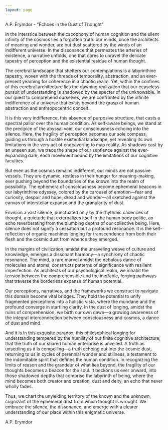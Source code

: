 ```yaml
---
layout: page
---
```

A.P. Erymdor - "Echoes in the Dust of Thought"

In the interstice between the cacophony of human cognition and the silent infinity of the cosmos lies a forgotten truth: our minds, once the architects of meaning and wonder, are but dust scattered by the winds of an indifferent universe. In the dissonance that permeates the arteries of existence, a narrative unfolds, one that dares to unravel the delicate tapestry of perception and the existential residue of human thought.

The cerebral landscape that shelters our contemplations is a labyrinthine tapestry, woven with the threads of temporality, abstraction, and an ever-present yearning for coherence in a chaotic realm. Yet, within the confines of this cerebral architecture lies the dawning realization that our ceaseless pursuit of understanding is shadowed by the specter of the unknowable. In our quest to comprehend ourselves, we are confronted by the infinite indifference of a universe that exists beyond the grasp of human abstraction and anthropocentric conceit.

It is this very indifference, this absence of purposive structure, that casts a spectral pallor over the human condition. As self-aware beings, we stand at the precipice of the abyssal void, our consciousness echoing into the silence. Here, the fragility of perception becomes our sole compass, guiding us through a hostile existential landscape, yet revealing its own limitations in the very act of endeavoring to map reality. As shadows cast by an unseen sun, we trace the shape of our sentience against the ever-expanding dark, each movement bound by the limitations of our cognitive faculties.

But even as the cosmos remains indifferent, our minds are not passive vessels. They are dynamic, restless in their hunger for meaning-making, ever pushing beyond the boundaries of the known into the realm of possibility. The ephemera of consciousness become ephemeral beacons in our labyrinthine odyssey, colored by the carousel of emotion—fear and curiosity, despair and hope, dread and wonder—all sketched against the canvas of interstellar expanse and the granularity of dust.

Envision a vast silence, punctuated only by the rhythmic cadences of thought, a quietude that externalizes itself in the human body politic, an echo reverberating from the plumbing depths of our collective being. Here, silence does not signify a cessation but a profound resonance. It is the self-reflection of organic machines longing for transcendence from both their flesh and the cosmic dust from whence they emerged.

In the margins of civilization, amidst the unraveling weave of culture and knowledge, emerges a dissonant harmony—a synchrony of chaotic resonance. The mind, a rare marvel amidst the nebulous dance of molecules and atoms, constructs patterns of significance with resilient imperfection. As architects of our psychological realm, we inhabit the tension between the comprehensible and the ineffable, forging pathways that traverse the borderless expanse of human potential.

Our perceptions, narratives, and the frameworks we construct to navigate this domain become vital bridges. They hold the potential to unify fragmented perceptions into a holistic vista, where the mundane and the profound converge in startling clarity. In the dust of longing, amidst the ruins of comprehension, we birth our own dawn—a growing awareness of the integral interconnection between consciousness and cosmos, a dance of dust and mind.

And it is in this exquisite paradox, this philosophical longing for understanding tempered by the humility of our finite cognitive architecture, that the truth of our shared human enterprise is unveiled. A truth as unsettling as it is compelling—a truth echoing out into the cosmic dust, returning to us in cycles of perennial wonder and stillness, a testament to the indomitable spirit that defines the human condition. In recognizing the limits of reason and the grandeur of what lies beyond, the fragility of our thoughts becomes a beacon for the soul. It beckons us ever onward, into those shadowed depths that comprise the labyrinth of being, where the mind becomes both creator and creation, dust and deity, an echo that never wholly fades.

Thus, we chart the unyielding territory of the known and the unknown, cognizant of the ephemeral dust from which thought is wrought. We embrace the silence, the dissonance, and emerge with a clearer understanding of our place within this enigmatic universe.

A.P. Erymdor